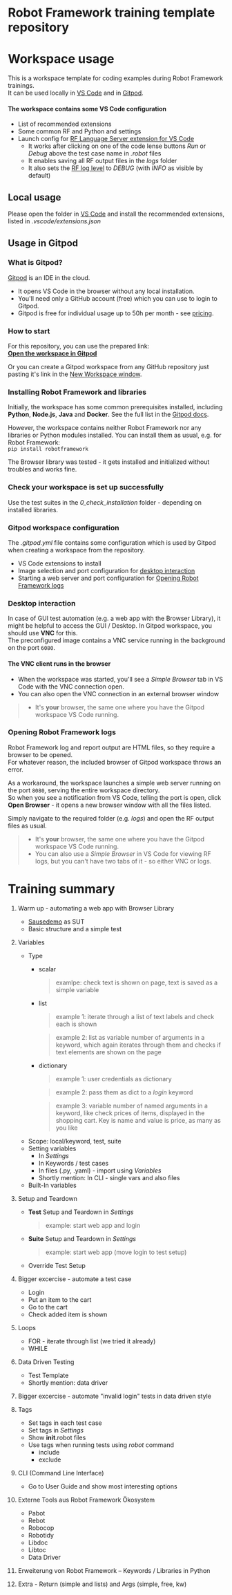 # Robot Framework training template repository

# Workspace usage
This is a workspace template for coding examples during Robot Framework trainings.   
It can be used locally in [VS Code](https://code.visualstudio.com/) and in [Gitpod](https://www.gitpod.io).

#### The workspace contains some VS Code configuration
- List of recommended extensions
- Some common RF and Python and settings
- Launch config for [RF Language Server extension for VS Code](https://marketplace.visualstudio.com/items?itemName=robocorp.robotframework-lsp)
  - It works after clicking on one of the code lense buttons _Run_ or _Debug_ above the test case name in _.robot_ files
  - It enables saving all RF output files in the _logs_ folder
  - It also sets the [RF log level](http://robotframework.org/robotframework/latest/RobotFrameworkUserGuide.html#setting-log-level) to _DEBUG_ (with _INFO_ as visible by default) 

## Local usage
Please open the folder in [VS Code](https://code.visualstudio.com/) and install the recommended extensions, listed in _.vscode/extensions.json_

## Usage in Gitpod
### What is Gitpod?
[Gitpod](https://www.gitpod.io) is an IDE in the cloud.
- It opens VS Code in the browser without any local installation.
- You'll need only a GitHub account (free) which you can use to login to Gitpod.  
- Gitpod is free for individual usage up to 50h per month - see [pricing](https://www.gitpod.io/pricing).

### How to start
For this repository, you can use the prepared link:  
[**Open the workspace in Gitpod**](http://www.gitpod.io/#https://github.com/amochin/rf-training)  

Or you can create a Gitpod workspace from any GitHub repository just pasting it's link in the [New Workspace window](https://gitpod.io/new).

### Installing Robot Framework and libraries
Initially, the workspace has some common prerequisites installed, including **Python**, **Node.js**, **Java** and **Docker**. See the full list in the [Gitpod docs](https://www.gitpod.io/docs/configure/workspaces/workspace-image).

However, the workspace contains neither Robot Framework nor any libraries or Python modules installed. You can install them as usual, e.g. for Robot Framework:  
`pip install robotframework`  

The Browser library was tested - it gets installed and initialized without troubles and works fine.

### Check your workspace is set up successfully
Use the test suites in the _0_check_installation_ folder - depending on installed libraries.

### Gitpod workspace configuration
The _.gitpod.yml_ file contains some configuration which is used by Gitpod when creating a workspace from the repository.
- VS Code extensions to install
- Image selection and port configuration for [desktop interaction](#desktop-interaction)
- Starting a web server and port configuration for [Opening Robot Framework logs](#opening-robot-framework-logs)

### Desktop interaction
In case of GUI test automation (e.g. a web app with the Browser Library), it might be helpful to access the GUI / Desktop. In Gitpod workspace, you should use **VNC** for this.  
The preconfigured image contains a VNC service running in the background on the port `6080`.  

#### The VNC client runs in the browser
- When the workspace was started, you'll see a _Simple Browser_ tab in VS Code with the VNC connection open.
- You can also open the VNC connection in an external browser window
> - It's **your** browser, the same one where you have the Gitpod workspace VS Code running.

### Opening Robot Framework logs
Robot Framework log and report output are HTML files, so they require a browser to be opened.  
For whatever reason, the included browser of Gitpod workspace throws an error.  

As a workaround, the workspace launches a simple web server running on the port `8080`, serving the entire workspace directory.  
So when you see a notification from VS Code, telling the port is open, click **Open Browser** - it opens a new browser window with all the files listed.  

Simply navigate to the required folder (e.g. _logs_) and open the RF output files as usual.
> - It's **your** browser, the same one where you have the Gitpod workspace VS Code running.
> - You can also use a _Simple Browser_ in VS Code for viewing RF logs, but you can't have two tabs of it - so either VNC or logs. 

# Training summary
1. Warm up - automating a web app with Browser Library
    - [Sausedemo](https://www.saucedemo.com) as SUT
    - Basic structure and a simple test
2. Variables
    - Type
      - scalar
        > examlpe: check text is shown on page, text is saved as a simple variable
      - list
        > example 1: iterate through a list of text labels and check each is shown

        > example 2: list as variable number of arguments in a keyword, which again iterates through them and checks if text elements are shown on the page
      - dictionary
        > example 1: user credentials as dictionary

        > example 2: pass them as dict to a _login_ keyword

        > example 3: variable number of named arguments in a keyword, like check prices of items, displayed in the shopping cart. Key is name and value is price, as many as you like
    - Scope: local/keyword, test, suite
    - Setting variables
        - In *Settings*
        - In Keywords / test cases
        - In files (.py, .yaml) - import using *Variables*
        - Shortly mention: In CLI - single vars and also files
    - Built-In variables

3. Setup and Teardown
    - **Test** Setup and Teardown in *Settings*
      > example: start web app and login
    - **Suite** Setup and Teardown in *Settings*
      > example: start web app (move login to test setup)
    - Override Test Setup

999. Bigger excercise - automate a test case
      - Login
      - Put an item to the cart
      - Go to the cart
      - Check added item is shown

4. Loops
    - FOR - iterate through list (we tried it already)
    - WHILE

5. Data Driven Testing
    - Test Template
    - Shortly mention: data driver

999. Bigger excercise - automate "invalid login" tests in data driven style

6. Tags
    - Set tags in each test case
    - Set tags in *Settings*
    - Show __init__.robot files
    - Use tags when running tests using *robot* command
      - include
      - exclude
7. CLI (Command Line Interface)
    - Go to User Guide and show most interesting options

8. Externe Tools aus Robot Framework Ökosystem
    - Pabot
    - Rebot
    - Robocop
    - Robotidy
    - Libdoc
    - Libtoc
    - Data Driver

9. Erweiterung von Robot Framework – Keywords / Libraries in Python

10. Extra - Return (simple and lists) and Args (simple, free, kw)